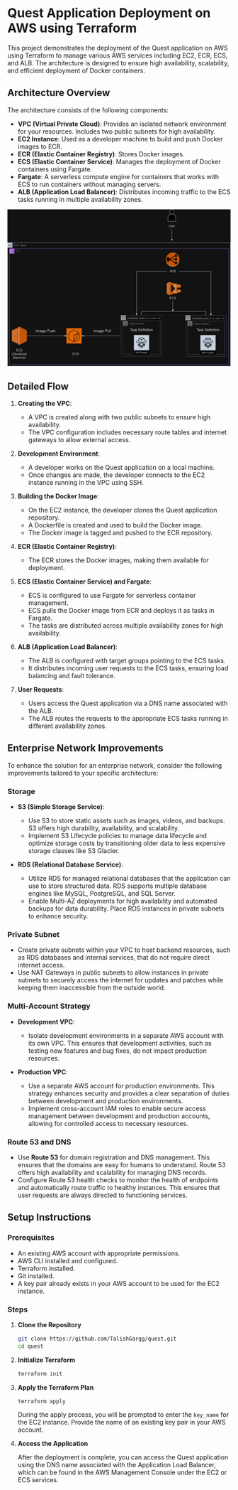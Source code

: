 # Quest Application Deployment on AWS using Terraform

This project demonstrates the deployment of the Quest application on AWS using Terraform to manage various AWS services including EC2, ECR, ECS, and ALB. The architecture is designed to ensure high availability, scalability, and efficient deployment of Docker containers.

## Architecture Overview

The architecture consists of the following components:
- **VPC (Virtual Private Cloud)**: Provides an isolated network environment for your resources. Includes two public subnets for high availability.
- **EC2 Instance**: Used as a developer machine to build and push Docker images to ECR.
- **ECR (Elastic Container Registry)**: Stores Docker images.
- **ECS (Elastic Container Service)**: Manages the deployment of Docker containers using Fargate.
- **Fargate**: A serverless compute engine for containers that works with ECS to run containers without managing servers.
- **ALB (Application Load Balancer)**: Distributes incoming traffic to the ECS tasks running in multiple availability zones.

![AWS Architecture](./quest-app.jpg)

## Detailed Flow

1. **Creating the VPC**:
    - A VPC is created along with two public subnets to ensure high availability.
    - The VPC configuration includes necessary route tables and internet gateways to allow external access.

2. **Development Environment**:
    - A developer works on the Quest application on a local machine.
    - Once changes are made, the developer connects to the EC2 instance running in the VPC using SSH.

3. **Building the Docker Image**:
    - On the EC2 instance, the developer clones the Quest application repository.
    - A Dockerfile is created and used to build the Docker image.
    - The Docker image is tagged and pushed to the ECR repository.

4. **ECR (Elastic Container Registry)**:
    - The ECR stores the Docker images, making them available for deployment.

5. **ECS (Elastic Container Service) and Fargate**:
    - ECS is configured to use Fargate for serverless container management.
    - ECS pulls the Docker image from ECR and deploys it as tasks in Fargate.
    - The tasks are distributed across multiple availability zones for high availability.

6. **ALB (Application Load Balancer)**:
    - The ALB is configured with target groups pointing to the ECS tasks.
    - It distributes incoming user requests to the ECS tasks, ensuring load balancing and fault tolerance.

7. **User Requests**:
    - Users access the Quest application via a DNS name associated with the ALB.
    - The ALB routes the requests to the appropriate ECS tasks running in different availability zones.

## Enterprise Network Improvements

To enhance the solution for an enterprise network, consider the following improvements tailored to your specific architecture:

### Storage

- **S3 (Simple Storage Service)**: 
  - Use S3 to store static assets such as images, videos, and backups. S3 offers high durability, availability, and scalability.
  - Implement S3 Lifecycle policies to manage data lifecycle and optimize storage costs by transitioning older data to less expensive storage classes like S3 Glacier.

- **RDS (Relational Database Service)**:
  - Utilize RDS for managed relational databases that the application can use to store structured data. RDS supports multiple database engines like MySQL, PostgreSQL, and SQL Server.
  - Enable Multi-AZ deployments for high availability and automated backups for data durability. Place RDS instances in private subnets to enhance security.

### Private Subnet

- Create private subnets within your VPC to host backend resources, such as RDS databases and internal services, that do not require direct internet access.
- Use NAT Gateways in public subnets to allow instances in private subnets to securely access the internet for updates and patches while keeping them inaccessible from the outside world.

### Multi-Account Strategy

- **Development VPC**: 
  - Isolate development environments in a separate AWS account with its own VPC. This ensures that development activities, such as testing new features and bug fixes, do not impact production resources.
  
- **Production VPC**:
  - Use a separate AWS account for production environments. This strategy enhances security and provides a clear separation of duties between development and production environments.
  - Implement cross-account IAM roles to enable secure access management between development and production accounts, allowing for controlled access to necessary resources.

### Route 53 and DNS

- Use **Route 53** for domain registration and DNS management. This ensures that the domains are easy for humans to understand. Route 53 offers high availability and scalability for managing DNS records.
- Configure Route 53 health checks to monitor the health of endpoints and automatically route traffic to healthy instances. This ensures that user requests are always directed to functioning services.

## Setup Instructions

### Prerequisites

- An existing AWS account with appropriate permissions.
- AWS CLI installed and configured.
- Terraform installed.
- Git installed.
- A key pair already exists in your AWS account to be used for the EC2 instance.

### Steps

1. **Clone the Repository**

    ```bash
    git clone https://github.com/TalishGargg/quest.git
    cd quest
    ```

2. **Initialize Terraform**

    ```bash
    terraform init
    ```

3. **Apply the Terraform Plan**

    ```bash
    terraform apply
    ```

    During the apply process, you will be prompted to enter the `key_name` for the EC2 instance. Provide the name of an existing key pair in your AWS account.

4. **Access the Application**

    After the deployment is complete, you can access the Quest application using the DNS name associated with the Application Load Balancer, which can be found in the AWS Management Console under the EC2 or ECS services.
